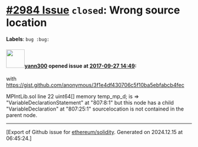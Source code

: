 # [\#2984 Issue](https://github.com/ethereum/solidity/issues/2984) `closed`: Wrong source location
**Labels**: `bug :bug:`


#### <img src="https://avatars.githubusercontent.com/u/6940742?v=4" width="50">[yann300](https://github.com/yann300) opened issue at [2017-09-27 14:49](https://github.com/ethereum/solidity/issues/2984):

with https://gist.github.com/anonymous/3f1e4df430706c5f10ba5ebfabcb4fec

MPIntLib.sol line 22
uint64[] memory temp_mp_d;
is => "VariableDeclarationStatement" at "807:8:1"
but this node has a child "VariableDeclaration" at "807:25:1" sourcelocation is not contained in the parent node.




-------------------------------------------------------------------------------



[Export of Github issue for [ethereum/solidity](https://github.com/ethereum/solidity). Generated on 2024.12.15 at 06:45:24.]
